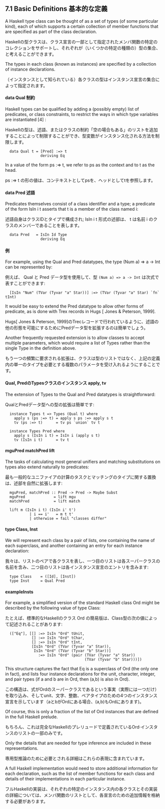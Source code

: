 ## 7.1  Basic Definitions 基本的な定義

A Haskell type class can be thought of as a set of types (of some particular kind), each of which supports a certain collection of member functions that are specified as part of the class declaration.

Haskellの型クラスは、クラス宣言の一部として指定されたメンバ関数の特定のコレクションをサポートし、それぞれが（いくつかの特定の種類の）型の集合、と考えることができます。

The types in each class (known as instances) are specified by a collection of instance declarations.

（インスタンスとして知られている）各クラスの型はインスタンス宣言の集合によって指定されます。

#### data Qual 制約

Haskell types can be qualified by adding a (possibly empty) list of predicates, or class constraints, to restrict the ways in which type variables are instantiated [4] :

Haskellの型は、述語、またはクラスの制約「空の場合もある」のリストを追加することによって制限することができ、型変数がインスタンス化される方法を制限します。

	  data Qual t = [Pred] :=> t
	                deriving Eq

In a value of the form ps :=> t, we refer to ps as the context and to t as the head.

ps :=> t の形の値は、コンテキストとしてpsを、ヘッドとしてtを参照します。

#### data Pred 述語

Predicates themselves consist of a class identifier and a type; a predicate of the form IsIn i t asserts that t is a member of the class named i:

述語自身はクラスIDとタイプで構成され; IsIn i t 形式の述部は、 t は名前 i のクラスのメンバーであることを表します。

	  data Pred   = IsIn Id Type
	                deriving Eq

#### 例

For example, using the Qual and Pred datatypes, the type (Num a) => a -> Int can be represented by:

例えば、 Qual と Pred データ型を使用して、型 `(Num a) => a -> Int` は次式で表すことができます:

	  [IsIn "Num" (TVar (Tyvar "a" Star))] :=> (TVar (Tyvar "a" Star) `fn` tInt)

It would be easy to extend the Pred datatype to allow other forms of predicate, as is done with Trex records in Hugs [ Jones & Peterson, 1999].

Hugs[ Jones & Peterson, 1999]のTrecレコードで行われているように、述語の他の形態を可能にするためにPredデータ型を拡張するのは簡単でしょう。

Another frequently requested extension is to allow classes to accept multiple parameters, which would require a list of Types rather than the single Type in the definition above.

もう一つの頻繁に要求される拡張は、クラスは型のリストではなく、上記の定義内の単一のタイプを必要とする複数のパラメータを受け入れるようにすることです。

#### Qual, PredのTypesクラスのインスタンス apply, tv

The extension of Types to the Qual and Pred datatypes is straightforward:

QualとPredデータ型への型の拡張は簡単です:

	  instance Types t => Types (Qual t) where
	    apply s (ps :=> t) = apply s ps :=> apply s t
	    tv (ps :=> t)      = tv ps `union` tv t
 	
	  instance Types Pred where
	    apply s (IsIn i t) = IsIn i (apply s t)
	    tv (IsIn i t)      = tv t

#### mguPred matchPred lift

The tasks of calculating most general unifiers and matching substitutions on types also extend naturally to predicates:

最も一般的なユニファイアの計算のタスクとマッチングのタイプに関する置換は、述部を自然に拡張します:

	  mguPred, matchPred :: Pred -> Pred -> Maybe Subst
	  mguPred             = lift mgu
	  matchPred           = lift match
	 	
	  lift m (IsIn i t) (IsIn i' t')
	           | i == i'   = m t t'
	           | otherwise = fail "classes differ"

#### type Class, Inst

We will represent each class by a pair of lists, one containing the name of each superclass, and another containing an entry for each instance declaration:

我々は、リストのペアで各クラスを表し、一つ目のリストは各スーパークラスの名前を含み、二つ目のリストは各インスタンス宣言のエントリを含みます:

	  type Class    = ([Id], [Inst])
	  type Inst     = Qual Pred

#### exampleInsts

For example, a simplified version of the standard Haskell class Ord might be described by the following value of type Class:

たとえば、標準的なHaskellのクラス Ord の簡易版は、Class型の次の値によって記述されることがあります:

	  (["Eq"], [[] :=> IsIn "Ord" tUnit,
	            [] :=> IsIn "Ord" tChar,
	            [] :=> IsIn "Ord" tInt,
	            [IsIn "Ord" (TVar (Tyvar "a" Star)),
	             IsIn "Ord" (TVar (Tyvar "b" Star))]
	               :=> IsIn "Ord" (pair (TVar (Tyvar "a" Star))
	                                    (TVar (Tyvar "b" Star)))])

This structure captures the fact that Eq is a superclass of Ord (the only one in fact), and lists four instance declarations for the unit, character, integer, and pair types (if a and b are in Ord, then (a,b) is also in Ord).

この構造は、式がOrdのスーパークラスであるという事実（実際には一つだけ）を取り込み、そしてunit、文字、整数、ペアタイプのための4つのインスタンス宣言を示しています（aとbがOrdにある場合、(a,b)もOrdにあります)。

Of course, this is only a fraction of the list of Ord instances that are defined in the full Haskell prelude.

もちろん、これは完全なHaskellのプレリュードで定義されているOrd·インスタンスのリストの一部のみです。

Only the details that are needed for type inference are included in these representations.

専用型推論のために必要とされる詳細はこれらの表現に含まれています。

A full Haskell implementation would need to store additional information for each declaration, such as the list of member functions for each class and details of their implementations in each particular instance.

フルHaskellの実装は、それぞれの特定のインスタンス内の各クラスとその実装の詳細については、メンバ関数のリストとして、各宣言のための追加情報を格納する必要があります。
